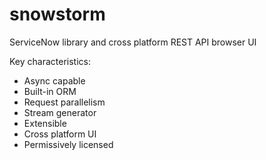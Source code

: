 # snowstorm
ServiceNow library and cross platform REST API browser UI

Key characteristics:
- Async capable
- Built-in ORM
- Request parallelism
- Stream generator
- Extensible
- Cross platform UI
- Permissively licensed
